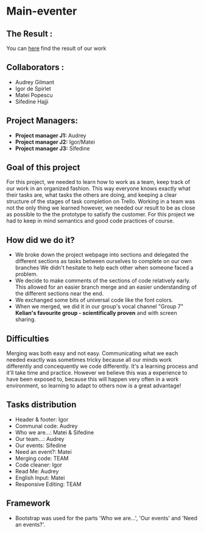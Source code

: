 # **Main-eventer**

## The Result : 

You can [here](https://sifedine-hajji.github.io/Main-eventer/) find the result of our work

## Collaborators : 

* Audrey Gilmant
* Igor de Spirlet
* Matei Popescu
* Sifedine Hajji

## Project Managers:
* **Project manager J1:** Audrey
* **Project manager J2:** Igor/Matei
* **Project manager J3:** Sifedine

## Goal of this project
For this project, we needed to learn how to work as a team, keep track of our work in an organized fashion. This way everyone knows exactly what their tasks are,  what tasks the others are doing, and keeping a clear structure of the stages of task completion on Trello. Working in a team was not the only thing we learned however, we needed our result to be as close as possible to the the prototype to satisfy the customer. For this project we had to keep in mind semantics and good code practices of course.

## How did we do it?
* We broke down the project webpage into sections and delegated the different sections as tasks between ourselves to complete on our own branches We didn't hesitate to help each other when someone faced a problem.
* We decide to make comments of the sections of code relatively early. This allowed for an easier branch merge and an easier understanding of the different sections near the end.
* We exchanged some bits of universal code like the font colors.
* When we merged, we did it in our group's vocal channel "Group 7" **Kelian's favourite group - scientifically proven** and with screen sharing.

## Difficulties

Merging was both easy and not easy. Communicating what we each needed exactly was sometimes tricky because all our minds work differently and concequently we code differently. It's a learning process and it'll take time and practice. However we believe this was a experience to have been exposed to, because this will happen very often in a work environment, so learning to adapt to others now is a great advantage!

## Tasks distribution
* Header & footer: Igor
* Communal code: Audrey
* Who we are...: Matei & Sifedine
* Our team...: Audrey
* Our events: Sifedine
* Need an event?: Matei
* Merging code: TEAM
* Code cleaner: Igor
* Read Me: Audrey
* English Input: Matei
* Responsive Editing: TEAM

## Framework
* Bootstrap was used for the parts 'Who we are...', 'Our events' and 'Need an events?'.

